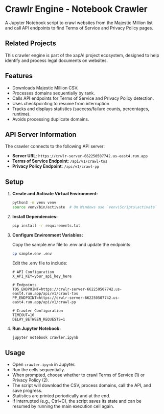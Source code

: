 # Crawlr Engine - Notebook Crawler

A Jupyter Notebook script to crawl websites from the Majestic Million list and call API endpoints to find Terms of Service and Privacy Policy pages.

## Related Projects

This crawler engine is part of the xapAI project ecosystem, designed to help identify and process legal documents on websites.

## Features

- Downloads Majestic Million CSV.
- Processes domains sequentially by rank.
- Calls API endpoints for Terms of Service and Privacy Policy detection.
- Uses checkpointing to resume from interruption.
- Tracks and displays statistics (success/failure counts, percentages, runtime).
- Avoids processing duplicate domains.

## API Server Information

The crawler connects to the following API server:

- **Server URL**: `https://crwlr-server-662250507742.us-east4.run.app`
- **Terms of Service Endpoint**: `/api/v1/crawl-tos`
- **Privacy Policy Endpoint**: `/api/v1/crawl-pp`

## Setup

1.  **Create and Activate Virtual Environment:**

    ```bash
    python3 -m venv venv
    source venv/bin/activate  # On Windows use `venv\Scripts\activate`
    ```

2.  **Install Dependencies:**

    ```bash
    pip install -r requirements.txt
    ```

3.  **Configure Environment Variables:**

    Copy the sample.env file to .env and update the endpoints:

    ```bash
    cp sample.env .env
    ```

    Edit the .env file to include:

    ```
    # API Configuration
    X_API_KEY=your_api_key_here

    # Endpoints
    TOS_ENDPOINT=https://crwlr-server-662250507742.us-east4.run.app/api/v1/crawl-tos
    PP_ENDPOINT=https://crwlr-server-662250507742.us-east4.run.app/api/v1/crawl-pp

    # Crawler Configuration
    TIMEOUT=10
    DELAY_BETWEEN_REQUESTS=1
    ```

4.  **Run Jupyter Notebook:**
    ```bash
    jupyter notebook crawler.ipynb
    ```

## Usage

- Open `crawler.ipynb` in Jupyter.
- Run the cells sequentially.
- When prompted, choose whether to crawl Terms of Service (1) or Privacy Policy (2).
- The script will download the CSV, process domains, call the API, and save progress.
- Statistics are printed periodically and at the end.
- If interrupted (e.g., Ctrl+C), the script saves its state and can be resumed by running the main execution cell again.
